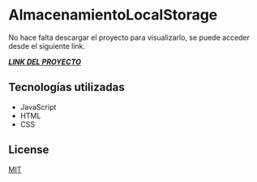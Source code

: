 # AlmacenamientoLocalStorage

No hace falta descargar el proyecto para visualizarlo, se puede acceder desde el siguiente link.

[***LINK DEL PROYECTO***](https://remarkable-llama-d21ca1.netlify.app/)

## Tecnologías utilizadas

- JavaScript
- HTML
- CSS

## License
[MIT](https://choosealicense.com/licenses/mit/)
